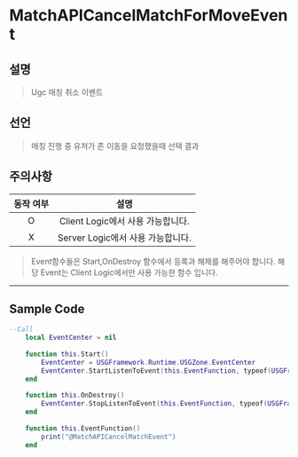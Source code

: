 # MatchAPICancelMatchForMoveEvent

## 설명
> Ugc 매칭 취소 이벤트

## 선언
> 매칭 진행 중 유저가 존 이동을 요청했을때 선택 결과

## 주의사항
| **동작 여부** |          **설명**          |
|:---------:|:------------------------:|
|     O     | Client Logic에서 사용 가능합니다. |
|     X     | Server Logic에서 사용 가능합니다. |
> Event함수들은 Start,OnDestroy 함수에서 등록과 해제를 해주어야 합니다.
> 해당 Event는 Client Logic에서만 사용 가능한 함수 입니다.
---

## Sample Code
```lua
--Call
    local EventCenter = nil
 
    function this.Start()
        EventCenter = USGFramework.Runtime.USGZone.EventCenter
        EventCenter.StartListenToEvent(this.EventFunction, typeof(USGFramework.Runtime.Contents.Events.MatchAPICancelMatchEvent))
    end
 
    function this.OnDestroy()
        EventCenter.StopListenToEvent(this.EventFunction, typeof(USGFramework.Runtime.Contents.Events.MatchAPICancelMatchEvent))
    end
 
    function this.EventFunction()
        print("@MatchAPICancelMatchEvent")
    end
```
